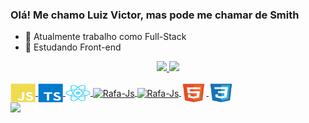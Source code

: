 ### Olá! Me chamo Luiz Victor, mas pode me chamar de Smith

- 🔭 Atualmente trabalho como Full-Stack
- 🌱 Estudando Front-end

<div align="center">
  <a href="https://www.linkedin.com/in/luiz-victor-oliveira-silva-a57622124/">
  <img height="160em" src="https://github-readme-stats.vercel.app/api?username=luizSmith&show_icons=true&icon_color=FF0000&theme=dark&include_all_commits=true&count_private=true"/>
  <img height="160em" src="https://github-readme-stats.vercel.app/api/top-langs/?username=luizSmith&layout=compact&langs_count=7&theme=dark"/>
</div>
  
 <div style="display: inline_block"><br>  
  <img align="center" alt="Rafa-Js" height="30" width="40" src="https://raw.githubusercontent.com/devicons/devicon/master/icons/javascript/javascript-plain.svg">
  <img align="center" alt="Rafa-Ts" height="30" width="40" src="https://raw.githubusercontent.com/devicons/devicon/master/icons/typescript/typescript-plain.svg">
  <img align="center" alt="Rafa-React" height="30" width="40" src="https://raw.githubusercontent.com/devicons/devicon/master/icons/react/react-original.svg">
  <img align="center" alt="Rafa-Js" height="60" width="40" src="https://cdn.jsdelivr.net/gh/devicons/devicon/icons/php/php-plain.svg"/>
   <img align="center" alt="Rafa-Js" height="60" width="40" src="https://cdn.jsdelivr.net/gh/devicons/devicon/icons/mysql/mysql-original-wordmark.svg" />
  <img align="center" alt="Rafa-HTML" height="30" width="40" src="https://raw.githubusercontent.com/devicons/devicon/master/icons/html5/html5-original.svg">
  <img align="center" alt="Rafa-CSS" height="30" width="40" src="https://raw.githubusercontent.com/devicons/devicon/master/icons/css3/css3-original.svg">
</div>
  
 <div> 
  <a href="https://www.linkedin.com/in/luiz-victor-oliveira-silva-a57622124/" target="_blank"><img src="https://img.shields.io/badge/-LinkedIn-%230077B5?style=for-the-badge&logo=linkedin&logoColor=white" target="_blank"></a> 

 
</div>
